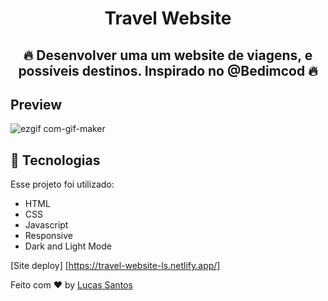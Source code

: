 
<strong><h1 align="center"> Travel Website</h1></strong>


<h2 align="center">🔥 Desenvolver uma um website de viagens, e possíveis destinos. Inspirado no @Bedimcod 🔥</h2>


## Preview

![ezgif com-gif-maker](https://github.com/lucassantosdl/travel-website/assets/113383301/eaa246e0-1213-4046-b004-a7c48296e072)


## :rocket: Tecnologias 

Esse projeto foi utilizado:

- HTML
- CSS
- Javascript
- Responsive
- Dark and Light Mode

[Site deploy] [https://travel-website-ls.netlify.app/]

Feito com ♥ by [Lucas Santos](https://github.com/lucassantosdl)
